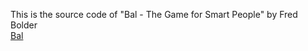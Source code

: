 This is the source code of "Bal - The Game for Smart People" by Fred Bolder<br>
[Bal](https://bal-online.onrender.com/)
